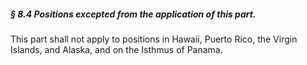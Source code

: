 ##### § 8.4 Positions excepted from the application of this part. #####

This part shall not apply to positions in Hawaii, Puerto Rico, the Virgin Islands, and Alaska, and on the Isthmus of Panama.